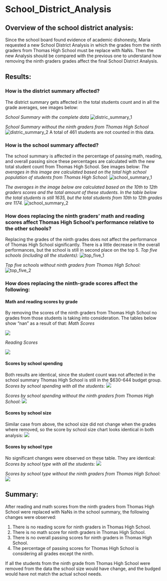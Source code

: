 # School_District_Analysis

## Overview of the school district analysis: 
Since the school board found evidence of academic dishonesty, Maria requested a new School District Analysis in which the grades from the ninth graders from Thomas High School must be replace with NaNs. Then the new Analysis should be compared with the previous one to understand how removing the ninth graders grades affect the final School District Analysis. 

## Results: 
### How is the district summary affected?
The district summary gets affected in the total students count and in all the grade averages, see images below:

*School Summary with the complete data*
 ![distric_summary_1](https://github.com/KatiuscaQ/School_District_Analysis/blob/main/Resources/district_summary_analysis1.PNG)

*School Summary without the ninth graders from Thomas High School*
 ![distric_summary_2](https://github.com/KatiuscaQ/School_District_Analysis/blob/main/Resources/district_summary_analysis2.PNG)
A total of 461 students are not counted in this data.

### How is the school summary affected?
The school summary is affected in the percentage of passing math, reading, and overall passing since these percentages are calculated with the new total student count from Thomas High School. See images below:
_The averages in this image are calculated based on the total high school population of students from Thomas High School:_
 ![school_summary_1](https://github.com/KatiuscaQ/School_District_Analysis/blob/main/Resources/school_summary_analysis1.PNG)

_The averages in the image below are calculated based on the 10th to 12th graders scores and the total amount of these students. In the table below the total students is still 1635, but the total students from 10th to 12th grades are 1174._ 
![school_summary_2](https://github.com/KatiuscaQ/School_District_Analysis/blob/main/Resources/school_summary_analysis2.PNG)

### How does replacing the ninth graders’ math and reading scores affect Thomas High School’s performance relative to the other schools?
Replacing the grades of the ninth grades does not affect the performance of Thomas High School significantly. There is a little decrease in the overall performances, but the school is still in second place on the top 5.
_Top five schools (including all the students):_
![top_five_1](https://github.com/KatiuscaQ/School_District_Analysis/blob/main/Resources/top_school_1.PNG)
 
_Top five schools without ninth graders from Thomas High School:_
 ![top_five_2](https://github.com/KatiuscaQ/School_District_Analysis/blob/main/Resources/top_school_2.PNG)
 
### How does replacing the ninth-grade scores affect the following:
#### Math and reading scores by grade
By removing the scores of the ninth graders from Thomas High School no grades from those students is taking into consideration. The tables below show “nan” as a result of that:
*Math Scores*

![](https://github.com/KatiuscaQ/School_District_Analysis/blob/main/Resources/math_scores_2.PNG)

*Reading Scores*

![](https://github.com/KatiuscaQ/School_District_Analysis/blob/main/Resources/redaing_scores_2.PNG)

#### Scores by school spending
Both results are identical, since the student count was not affected in the school summary Thomas High School is still in the $630-644 budget group.
_Scores by school spending with all the students:_
![](https://github.com/KatiuscaQ/School_District_Analysis/blob/main/Resources/spending_by_student1.PNG)

_Scores by school spending without the ninth graders from Thomas High School:_
![](https://github.com/KatiuscaQ/School_District_Analysis/blob/main/Resources/spending_by_student1.PNG)

#### Scores by school size
Similar case from above, the school size did not change when the grades where removed, so the score by school size chart looks identical in both analysis:
![](https://github.com/KatiuscaQ/School_District_Analysis/blob/main/Resources/score_by_size_2.)

#### Scores by school type
No significant changes were observed on these table. They are identical:
_Scores by school type with all the students:_
![](https://github.com/KatiuscaQ/School_District_Analysis/blob/main/Resources/score_by_type_1.PNG)

_Scores by school type without the ninth graders from Thomas High School:_
![](https://github.com/KatiuscaQ/School_District_Analysis/blob/main/Resources/score_by_type_2.PNG) 

## Summary: 

After reading and math scores from the ninth graders from Thomas High School were replaced with NaNs in the school summary, the following changes were observed:
1. There is no reading score for ninth graders in Thomas High School.
2. There is no math score for ninth graders in Thomas High School.
3. There is no overall passing scores for ninth graders in Thomas High School. 
4. The percentage of passing scores for Thomas High School is considering all grades except the ninth.

If all the students from the ninth grade from Thomas High School were removed from the data the school size would have change, and the budged would have not match the actual school needs. 
